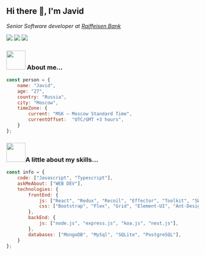 ## Hi there 👋, I'm Javid

<p>

<em>Senior Software developer at <a href="https://www.raiffeisen.ru/">Raiffeisen Bank</a></em>
    
[<img src="https://img.shields.io/badge/linkedin-%230077B5.svg?&style=for-the-badge&logo=linkedin&logoColor=white" />](https://www.linkedin.com/in/javid-alimli/)
[<img src = "https://img.shields.io/badge/instagram-%23E4405F.svg?&style=for-the-badge&logo=instagram&logoColor=white">](https://www.instagram.com/_javedius/)
[<img src="https://img.shields.io/badge/facebook-%231877F2.svg?&style=for-the-badge&logo=facebook&logoColor=white" />](https://www.facebook.com/javedius/) 

</p>

### <img src="https://media.giphy.com/media/WUlplcMpOCEmTGBtBW/giphy.gif" width="50"> About me...  

```javascript
const person = {
    name: "Javid",
    age: "27",
    country: "Russia",
    city: "Moscow",
    timeZone: {
        current: "MSK — Moscow Standard Time",
        currentOffset:	"UTC/GMT +3 hours",
    }
};
```

### <img src="https://media.giphy.com/media/VgCDAzcKvsR6OM0uWg/giphy.gif" width="50">A little about my skills...  

```javascript
const info = {
    code: ["Javascript", "Typescript"],
    askMeAbout: ["WEB DEV"],
    technologies: {
        frontEnd: {
            js: ["React", "Redux", "Recoil", "Effector", "Toolkit", "SWR", "DevTools", "Webpack", "Vite", "TypeScript", "Project-Config"],
            css: ["Bootstrap", "Flex", "Grid", "Element-UI", "Ant-Design", "Styled-components", "SCSS"],
        },
        backEnd: {
            js: ["node.js", "express.js", "koa.js", "nest.js"],
        },
        databases: ["MongoDB", "MySql", "SQLite", "PostgreSQL"],
    }
};
```
